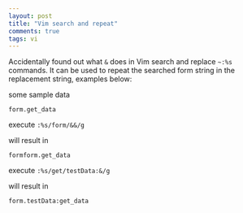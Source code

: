 ```yaml
---
layout: post
title: "Vim search and repeat"
comments: true
tags: vi
---
```


Accidentally found out what `&` does in Vim search and replace `~:%s` commands.
It can be used to repeat the searched form string in the replacement string, examples below:

some sample data

    form.get_data

execute `:%s/form/&&/g`

will result in 

    formform.get_data

execute `:%s/get/testData:&/g`

will result in 

    form.testData:get_data
